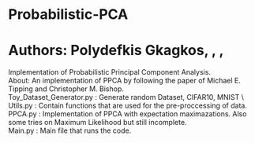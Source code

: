# Probabilistic-PCA
# Authors: Polydefkis Gkagkos, , , 

Implementation of Probabilistic Principal Component Analysis.\
About: An implementation of PPCA by following the paper of Michael E. Tipping and Christopher M. Bishop.\
Toy_Dataset_Generator.py : Generate random Dataset, CIFAR10, MNIST  \ 
Utils.py : Contain functions that are used for the pre-proccessing of data.\
PPCA.py : Implementation of PPCA with expectation maximazations. Also some tries on Maximum Likelihood but still incomplete. \
Main.py : Main file that runs the code.


